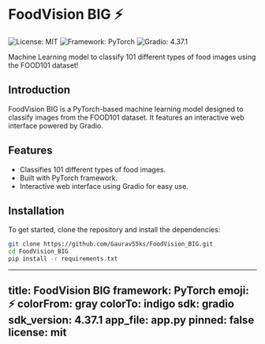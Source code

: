 # FoodVision BIG ⚡

![License: MIT](https://img.shields.io/badge/License-MIT-blue.svg)
![Framework: PyTorch](https://img.shields.io/badge/Framework-PyTorch-red.svg)
![Gradio: 4.37.1](https://img.shields.io/badge/Gradio-4.37.1-orange.svg)

Machine Learning model to classify 101 different types of food images using the FOOD101 dataset!

## Introduction
FoodVision BIG is a PyTorch-based machine learning model designed to classify images from the FOOD101 dataset. It features an interactive web interface powered by Gradio.

## Features
- Classifies 101 different types of food images.
- Built with PyTorch framework.
- Interactive web interface using Gradio for easy use.

## Installation
To get started, clone the repository and install the dependencies:

```bash
git clone https://github.com/Gaurav55ks/FoodVision_BIG.git
cd FoodVision_BIG
pip install -r requirements.txt
```
---
title: FoodVision BIG
framework: PyTorch
emoji: ⚡
colorFrom: gray
colorTo: indigo
sdk: gradio
sdk_version: 4.37.1
app_file: app.py
pinned: false
license: mit
---

